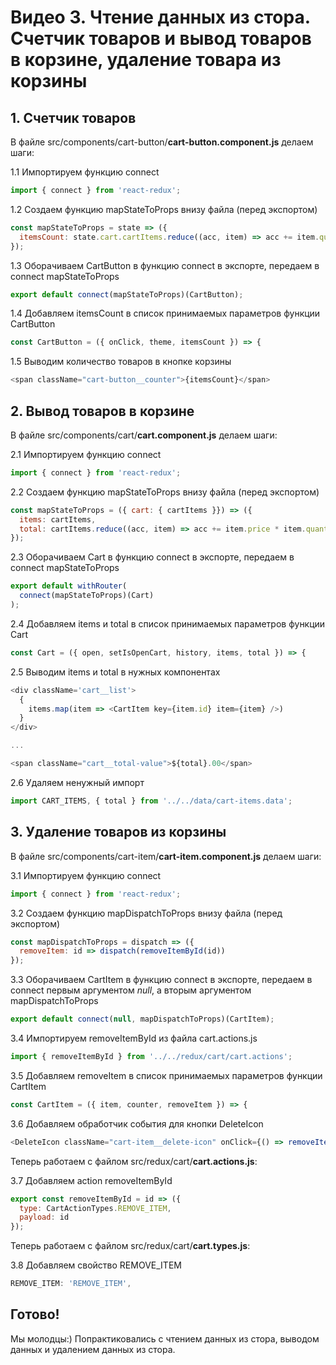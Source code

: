 # Видео 3. Чтение данных из стора. Счетчик товаров и вывод товаров в корзине, удаление товара из корзины

## 1. Счетчик товаров

В файле src/components/cart-button/**cart-button.component.js** делаем шаги:

1.1 Импортируем функцию connect
```js
import { connect } from 'react-redux';
```

1.2 Создаем функцию mapStateToProps внизу файла (перед экспортом)
```js
const mapStateToProps = state => ({
  itemsCount: state.cart.cartItems.reduce((acc, item) => acc += item.quantity, 0)
});
```

1.3 Оборачиваем CartButton в функцию connect в экспорте, передаем в connect mapStateToProps
```js
export default connect(mapStateToProps)(CartButton);
```

1.4 Добавляем itemsCount в список принимаемых параметров функции CartButton
```js
const CartButton = ({ onClick, theme, itemsCount }) => {
```

1.5 Выводим количество товаров в кнопке корзины
```js
<span className="cart-button__counter">{itemsCount}</span>
```

## 2. Вывод товаров в корзине

В файле src/components/cart/**cart.component.js** делаем шаги:

2.1 Импортируем функцию connect
```js
import { connect } from 'react-redux';
```

2.2 Создаем функцию mapStateToProps внизу файла (перед экспортом)
```js
const mapStateToProps = ({ cart: { cartItems }}) => ({
  items: cartItems,
  total: cartItems.reduce((acc, item) => acc += item.price * item.quantity, 0)
});
```

2.3 Оборачиваем Cart в функцию connect в экспорте, передаем в connect mapStateToProps
```js
export default withRouter(
  connect(mapStateToProps)(Cart)
);
```

2.4 Добавляем items и total в список принимаемых параметров функции Cart
```js
const Cart = ({ open, setIsOpenCart, history, items, total }) => {
```

2.5 Выводим items и total в нужных компонентах
```js
<div className='cart__list'>
  {
    items.map(item => <CartItem key={item.id} item={item} />)
  }
</div>

...

<span className="cart__total-value">${total}.00</span>
```

2.6 Удаляем ненужный импорт

```js
import CART_ITEMS, { total } from '../../data/cart-items.data';
```

## 3. Удаление товаров из корзины

В файле src/components/cart-item/**cart-item.component.js** делаем шаги:

3.1 Импортируем функцию connect
```js
import { connect } from 'react-redux';
```

3.2 Создаем функцию mapDispatchToProps внизу файла (перед экспортом)
```js
const mapDispatchToProps = dispatch => ({
  removeItem: id => dispatch(removeItemById(id))
});
```

3.3 Оборачиваем CartItem в функцию connect в экспорте, передаем в connect первым аргументом *null*, а вторым аргументом mapDispatchToProps
```js
export default connect(null, mapDispatchToProps)(CartItem);
```

3.4 Импортируем removeItemById из файла cart.actions.js
```js
import { removeItemById } from '../../redux/cart/cart.actions';
```

3.5 Добавляем removeItem в список принимаемых параметров функции CartItem
```js
const CartItem = ({ item, counter, removeItem }) => {
```

3.6 Добавляем обработчик события для кнопки DeleteIcon
```js
<DeleteIcon className="cart-item__delete-icon" onClick={() => removeItem(item.id)} />
```

Теперь работаем с файлом src/redux/cart/**cart.actions.js**:

3.7 Добавляем action removeItemById
```js
export const removeItemById = id => ({
  type: CartActionTypes.REMOVE_ITEM,
  payload: id
});
```

Теперь работаем с файлом src/redux/cart/**cart.types.js**:

3.8 Добавляем свойство REMOVE_ITEM
```js
REMOVE_ITEM: 'REMOVE_ITEM',
```

## Готово!

Мы молодцы:) Попрактиковались с чтением данных из стора, выводом данных и удалением данных из стора.
